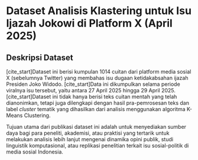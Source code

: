# Dataset Analisis Klastering untuk Isu Ijazah Jokowi di Platform X (April 2025)

## Deskripsi Dataset

[cite_start]Dataset ini berisi kumpulan 1014 cuitan dari platform media sosial X (sebelumnya Twitter) yang membahas isu dugaan ketidakabsahan ijazah Presiden Joko Widodo. [cite_start]Data ini dikumpulkan selama periode viralnya isu tersebut, yaitu antara 27 April 2025 hingga 29 April 2025. [cite_start]Dataset ini tidak hanya berisi teks cuitan mentah yang telah dianonimkan, tetapi juga dilengkapi dengan hasil pra-pemrosesan teks dan label *cluster* tematik yang dihasilkan dari analisis menggunakan algoritma K-Means Clustering.

Tujuan utama dari publikasi dataset ini adalah untuk menyediakan sumber daya bagi para peneliti, akademisi, atau praktisi yang tertarik untuk melakukan analisis lebih lanjut mengenai dinamika opini publik, studi linguistik komputasional, atau replikasi penelitian terkait isu sosial-politik di media sosial Indonesia.

